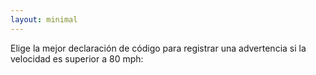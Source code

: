 ```yaml
---
layout: minimal 
---
```


<!-- Please pick the best code statement to log a warning if the speed is above 80 mph: -->
Elige la mejor declaración de código para registrar una advertencia si la velocidad es superior a 80 mph:
